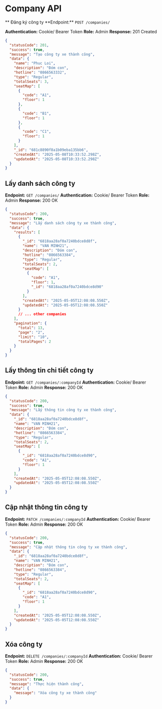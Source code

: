 # Company API

** Đăng ký công ty
**Endpoint:\*\* `POST /companies/`

**Authentication:** Cookie/ Bearer Token
**Role:** Admin
**Response:** 201 Created

```json
{
  "statusCode": 201,
  "success": true,
  "message": "Tạo công ty xe thành công",
  "data": {
    "name": "Phuc Loi",
    "description": "Đóm con",
    "hotline": "0866563332",
    "type": "Regular",
    "totalSeats": 3,
    "seatMap": [
      {
        "code": "A1",
        "floor": 1
      },
      {
        "code": "B1",
        "floor": 1
      },
      {
        "code": "C1",
        "floor": 1
      }
    ],
    "_id": "681c8890f8a1b09eba135bb6",
    "createdAt": "2025-05-08T10:33:52.298Z",
    "updatedAt": "2025-05-08T10:33:52.298Z"
  }
}
```

## Lấy danh sách công ty

**Endpoint:** `GET /companies/`
**Authentication:** Cookie/ Bearer Token
**Role:** Admin
**Response:** 200 OK

```json
{
  "statusCode": 200,
  "success": true,
  "message": "Lấy danh sách công ty xe thành công",
  "data": {
    "results": [
      {
        "_id": "6818aa28af0a7240bdce8d8f",
        "name": "VAN MINH21",
        "description": "Đóm con",
        "hotline": "0866563384",
        "type": "Regular",
        "totalSeats": 2,
        "seatMap": [
          {
            "code": "A1",
            "floor": 1,
            "_id": "6818aa28af0a7240bdce8d90"
          }
        ],
        "createdAt": "2025-05-05T12:08:08.550Z",
        "updatedAt": "2025-05-05T12:08:08.550Z"
      }
      // ... other companies
    ],
    "pagination": {
      "total": 13,
      "page": "2",
      "limit": "10",
      "totalPages": 2
    }
  }
}
```

## Lấy thông tin chi tiết công ty

**Endpoint:** `GET /companies/:companyId`
**Authentication:** Cookie/ Bearer Token
**Role:** Admin
**Response:** 200 OK

```json
{
  "statusCode": 200,
  "success": true,
  "message": "Lấy thông tin công ty xe thành công",
  "data": {
    "_id": "6818aa28af0a7240bdce8d8f",
    "name": "VAN MINH21",
    "description": "Đóm con",
    "hotline": "0866563384",
    "type": "Regular",
    "totalSeats": 2,
    "seatMap": [
      {
        "_id": "6818aa28af0a7240bdce8d90",
        "code": "A1",
        "floor": 1
      }
    ],
    "createdAt": "2025-05-05T12:08:08.550Z",
    "updatedAt": "2025-05-05T12:08:08.550Z"
  }
}
```

## Cập nhật thông tin công ty

**Endpoint:** `PATCH /companies/:companyId`
**Authentication:** Cookie/ Bearer Token
**Role:** Admin
**Response:** 200 OK

```json
{
  "statusCode": 200,
  "success": true,
  "message": "Cập nhật thông tin công ty xe thành công",
  "data": {
    "_id": "6818aa28af0a7240bdce8d8f",
    "name": "VAN MINH21",
    "description": "Đóm con",
    "hotline": "0866563384",
    "type": "Regular",
    "totalSeats": 2,
    "seatMap": [
      {
        "_id": "6818aa28af0a7240bdce8d90",
        "code": "A1",
        "floor": 1
      }
    ],
    "createdAt": "2025-05-05T12:08:08.550Z",
    "updatedAt": "2025-05-05T12:08:08.550Z"
  }
}
```

## Xóa công ty

**Endpoint:** `DELETE /companies/:companyId`
**Authentication:** Cookie/ Bearer Token
**Role:** Admin
**Response:** 200 OK

```json
{
  "statusCode": 200,
  "success": true,
  "message": "Thực hiện thành công",
  "data": {
    "message": "Xóa công ty xe thành công"
  }
}
```
